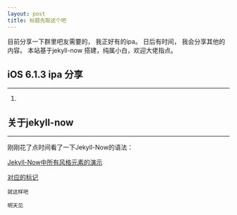 ```yaml
---
layout: post
title: 标题先取这个吧
---
```


目前分享一下群里吧友需要的， 我正好有的ipa。
日后有时间， 我会分享其他的内容。
本站基于jekyll-now 搭建，纯属小白，欢迎大佬指点。

## iOS 6.1.3 ipa 分享 ##
----
1.




## 关于jekyll-now  ##
----

刚刚花了点时间看了一下Jekyll-Now的语法：

[Jekyll-Now中所有风格元素的演示](http://www.jekyllnow.com/Markdown-Style-Guide/)

[对应的标记](https://raw.githubusercontent.com/barryclark/www.jekyllnow.com/gh-pages/_posts/2014-6-19-Markdown-Style-Guide.md)

`就这样吧`
 
`明天见`
